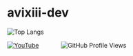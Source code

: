 # avixiii-dev

![Top Langs](https://github-readme-stats.vercel.app/api/top-langs/?username=avixiii-dev&layout=compact&theme=radical)

[![YouTube](https://img.shields.io/youtube/channel/subscribers/UCfSwRNq0Rsm3v3zztAfRYiw?style=social)](https://www.youtube.com/@avixiii)&nbsp;&nbsp;&nbsp;&nbsp;&nbsp;&nbsp;&nbsp;&nbsp;&nbsp;&nbsp;&nbsp;&nbsp;&nbsp;![GitHub Profile Views](https://komarev.com/ghpvc/?username=avixiii)

<!--
Welcome to **avixiii-dev**! This repository contains my open-source projects and resources across **Unity**, **Flutter**, and **Django**.
## Technologies & Skills
- **Unity**: 🎮 Game Development, 🕹️ AR/VR, ⚡ Performance Optimization, 🌐 Multiplayer Systems
- **Flutter**: 📱 Mobile Development, 🧑‍💻 State Management, 🔗 API Integration, ⚙️ Performance Tuning
- **Django**: 🌐 Web Development, 🔒 Security, 🛠️ RESTful APIs, 💾 Database Management

## How to Contact
- **Email**: [contact@avixiii.com](mailto:contact@avixiii.com)

## Support My Work
If you find my projects helpful, please consider supporting me on GitHub Sponsors to help me continue creating quality tools and resources for the developer community.

Thank you for visiting **avixiii-dev**! Let's build something amazing together!

-->
